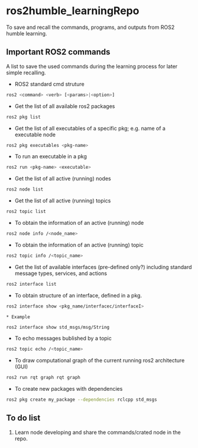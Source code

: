 # ros2humble_learningRepo
To save and recall the commands, programs, and outputs from ROS2 humble learning. 
## Important ROS2 commands
A list to save the used commands during the learning process for later simple recalling.

* ROS2 standard cmd struture
```bash
ros2 <command> <verb> [<params>|<option>]
```

* Get the list of all available ros2 packages
```bash
ros2 pkg list
```

* Get the list of all executables of a specific pkg; e.g. name of a executable node
```bash
ros2 pkg executables <pkg-name>
```
    
* To run an executable in a pkg
```bash
ros2 run <pkg-name> <executable>
```
    
* Get the list of all active (running) nodes
```bash
ros2 node list
```
    
* Get the list of all active (running) topics
```bash
ros2 topic list
```
    
* To obtain the information of an active (running) node
```bash
ros2 node info /<node_name>
```
    
* To obtain the information of an active (running) topic
```bash
ros2 topic info /<topic_name>
```
    
* Get the list of available interfaces (pre-defined only?) including standard message types, services, and actions
```bash
ros2 interface list
```
    
* To obtain structure of an interface, defined in a pkg.
```bash
ros2 interface show <pkg_name/interfacec/interfaceI>
```
    * Example
 ```bash
ros2 interface show std_msgs/msg/String
```   

* To echo messages bublished by a topic
```bash
ros2 topic echo /<topic_name>
```
    
* To draw computational graph of the current running ros2 architecture (GUI)
```bash
ros2 run rqt graph rqt graph
```
    
* To create new packages with dependencies
```bash
ros2 pkg create my_package --dependencies rclcpp std_msgs 
```
    



## To do list
1. Learn node developing and share the commands/crated node in the repo.
